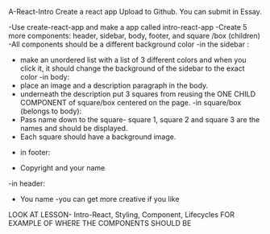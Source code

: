 A-React-Intro
Create a react app
Upload to Github. You can submit in Essay.

-Use create-react-app and make a app called intro-react-app
-Create 5 more components: header, sidebar, body, footer, and square /box (children)
-All components should be a different background color
-in the sidebar :
* make an unordered list with a list of 3 different colors and when you click it, it should change the background of the sidebar to the exact color
-in body:
* place an image and a description paragraph in the body.
* underneath the description put 3 squares from reusing the ONE CHILD COMPONENT of square/box centered on the page.
-in square/box (belongs to body):
* Pass name down to the square- square 1, square 2 and square 3 are the names and should be displayed.
* Each square should have a background image.
- in footer:
* Copyright and your name

-in header:
* You name
-you can get more creative if you like

LOOK AT LESSON- Intro-React, Styling, Component, Lifecycles
FOR EXAMPLE OF WHERE THE COMPONENTS SHOULD BE